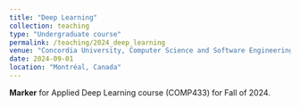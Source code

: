 ```yaml
---
title: "Deep Learning" 
collection: teaching
type: "Undergraduate course"
permalink: /teaching/2024_deep_learning
venue: "Concordia University, Computer Science and Software Engineering Department"
date: 2024-09-01
location: "Montréal, Canada"
---
```



**Marker** for Applied Deep Learning course (COMP433) for Fall of 2024.